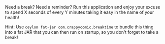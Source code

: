 Need a break? Need a reminder? Run this application and enjoy your excuse to spend X seconds of
every Y minutes taking it easy in the name of your health!

Hint: Use `ceylon fat-jar com.crappycomic.breaktime` to bundle this thing into a fat JAR that
you can then run on startup, so you don't forget to take a break!
